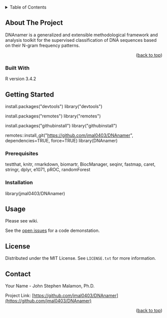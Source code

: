 <a name="readme-top"></a>
<!--
*** DNAnamer: DNA N-gram analysis framework
*** John Stephen Malamon, Ph.D.
-->

<!-- TABLE OF CONTENTS -->
<details>
  <summary>Table of Contents</summary>
  <ol>
    <li>
      <a href="#about-the-project">About The Project</a>
      <ul>
        <li><a href="#built-with">Built With</a></li>
      </ul>
    </li>
    <li>
      <a href="#getting-started">Getting Started</a>
      <ul>
        <li><a href="#prerequisites">Prerequisites</a></li>
        <li><a href="#installation">Installation</a></li>
      </ul>
    </li>
    <li><a href="#usage">Usage</a></li>
    <li><a href="#license">License</a></li>
    <li><a href="#contact">Contact</a></li>
  </ol>
</details>


<!-- ABOUT THE PROJECT -->
## About The Project
 

DNAnamer is a generalized and extensible methodological framework and analysis toolkit for the supervised classification of DNA sequences based on their N-gram frequency patterns.


<p align="right">(<a href="#readme-top">back to top</a>)</p>


### Built With

R version 3.4.2


<!-- GETTING STARTED -->
## Getting Started

install.packages("devtools")
library("devtools")

install.packages("remotes")
library("remotes")

install.packages("githubinstall")
library("githubinstall")

remotes::install_git("https://github.com/jmal0403/DNAnamer", dependencies=TRUE, force=TRUE)
library(DNAnamer)

### Prerequisites

testthat, knitr, rmarkdown, biomartr, BiocManager, seqinr, fastmap, caret, stringr, dplyr, e1071, pROC, randomForest

### Installation

library(jmal0403/DNAnamer)

<!-- USAGE EXAMPLES -->

## Usage

Please see wiki. 

See the [open issues](https://github.com/jmal0403/DNAnamer/issues) for a code demonstation.


<!-- LICENSE -->
## License

Distributed under the MIT License. See `LICENSE.txt` for more information.


<!-- CONTACT -->
## Contact

Your Name - John Stephen Malamon, Ph.D.

Project Link: [https://github.com/jmal0403/DNAnamer](https://github.com/jmal0403/DNAnamer)

<p align="right">(<a href="#readme-top">back to top</a>)</p>



